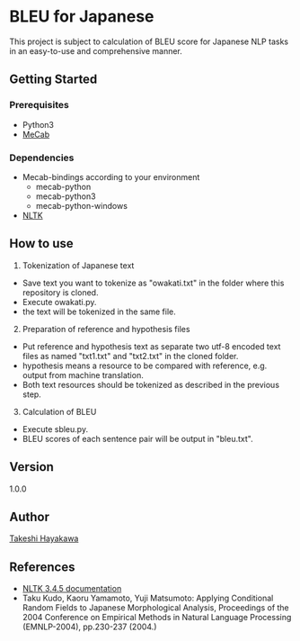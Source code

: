 # BLEU for Japanese
This project is subject to calculation of BLEU score for Japanese NLP tasks in an easy-to-use and comprehensive manner.
## Getting Started
### Prerequisites
* Python3
* [MeCab](http://taku910.github.io/mecab/)
### Dependencies
* Mecab-bindings according to your environment
   * mecab-python
   * mecab-python3
   * mecab-python-windows
* [NLTK](https://www.nltk.org/)
## How to use
1. Tokenization of Japanese text
* Save text you want to tokenize as "owakati.txt" in the folder where this repository is cloned.
* Execute owakati.py.
* the text will be tokenized in the same file.
2. Preparation of reference and hypothesis files
* Put reference and hypothesis text as separate two utf-8 encoded text files as named "txt1.txt" and "txt2.txt" in the cloned folder.
* hypothesis means a resource to be compared with reference, e.g. output from machine translation.
* Both text resources should be tokenized as described in the previous step.
3. Calculation of BLEU
* Execute sbleu.py.
* BLEU scores of each sentence pair will be output in "bleu.txt".
## Version
1.0.0
## Author
[Takeshi Hayakawa](https://github.com/taquecih)
## References
* [NLTK 3.4.5 documentation](https://www.nltk.org/_modules/nltk/translate/bleu_score.html)
* Taku Kudo, Kaoru Yamamoto, Yuji Matsumoto: Applying Conditional Random Fields to Japanese Morphological Analysis, Proceedings of the 2004 Conference on Empirical Methods in Natural Language Processing (EMNLP-2004), pp.230-237 (2004.)
